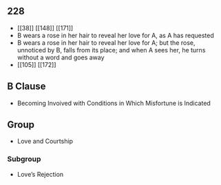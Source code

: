 ## 228
- [[38]] [[148]] [[171]] 
- B wears a rose in her hair to reveal her love for A, as A has requested
- B wears a rose in her hair to reveal her love for A; but the rose, unnoticed by B, falls from its place; and when A sees her, he turns without a word and goes away
- [[105]] [[172]] 

## B Clause
- Becoming Invoived with Conditions in Which Misfortune is Indicated

## Group
- Love and Courtship

### Subgroup
- Love’s Rejection

